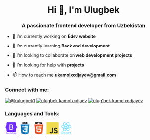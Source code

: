 <h1 align="center">Hi 👋, I'm Ulugbek</h1>
<h3 align="center">A passionate frontend developer from Uzbekistan</h3>

- 🔭 I’m currently working on **Edev website**

- 🌱 I’m currently learning **Back end development**

- 👯 I’m looking to collaborate on **web development projects**

- 🤝 I’m looking for help with **projects**

- 📫 How to reach me **ukamolxodjayev@gmail.com**

<h3 align="left">Connect with me:</h3>
<p align="left">
<a href="https://twitter.com/@kulugbek1" target="blank"><img align="center" src="https://raw.githubusercontent.com/rahuldkjain/github-profile-readme-generator/master/src/images/icons/Social/twitter.svg" alt="@kulugbek1" height="30" width="40" /></a>
<a href="https://fb.com/ulugbek kamolxodjaev" target="blank"><img align="center" src="https://raw.githubusercontent.com/rahuldkjain/github-profile-readme-generator/master/src/images/icons/Social/facebook.svg" alt="ulugbek kamolxodjaev" height="30" width="40" /></a>
<a href="https://dribbble.com/ulug'bek kamolxodjayev" target="blank"><img align="center" src="https://raw.githubusercontent.com/rahuldkjain/github-profile-readme-generator/master/src/images/icons/Social/dribbble.svg" alt="ulug'bek kamolxodjayev" height="30" width="40" /></a>
</p>

<h3 align="left">Languages and Tools:</h3>
<p align="left"> <a href="https://getbootstrap.com" target="_blank" rel="noreferrer"> <img src="https://raw.githubusercontent.com/devicons/devicon/master/icons/bootstrap/bootstrap-plain-wordmark.svg" alt="bootstrap" width="40" height="40"/> </a> <a href="https://www.w3schools.com/css/" target="_blank" rel="noreferrer"> <img src="https://raw.githubusercontent.com/devicons/devicon/master/icons/css3/css3-original-wordmark.svg" alt="css3" width="40" height="40"/> </a> <a href="https://www.w3.org/html/" target="_blank" rel="noreferrer"> <img src="https://raw.githubusercontent.com/devicons/devicon/master/icons/html5/html5-original-wordmark.svg" alt="html5" width="40" height="40"/> </a> <a href="https://developer.mozilla.org/en-US/docs/Web/JavaScript" target="_blank" rel="noreferrer"> <img src="https://raw.githubusercontent.com/devicons/devicon/master/icons/javascript/javascript-original.svg" alt="javascript" width="40" height="40"/> </a> <a href="https://reactjs.org/" target="_blank" rel="noreferrer"> <img src="https://raw.githubusercontent.com/devicons/devicon/master/icons/react/react-original-wordmark.svg" alt="react" width="40" height="40"/> </a> </p>
